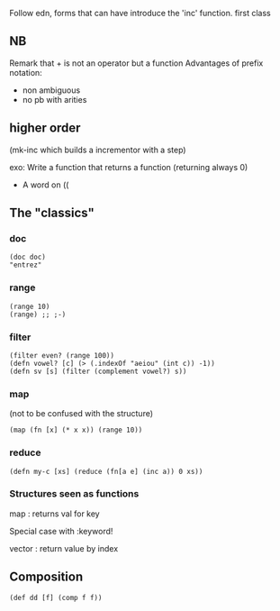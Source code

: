 
Follow edn, forms that can have introduce the 'inc' function.
first class

## NB
Remark that + is not an operator but a function
Advantages of prefix notation:
* non ambiguous
* no pb with arities

## higher order

(mk-inc which builds a incrementor with a step)

exo: 
Write a function that returns a function (returning always 0)

* A word on (( 

## The "classics"

### doc
```
(doc doc)
"entrez"
```

### range
```
(range 10)
(range) ;; ;-)
```

### filter

```
(filter even? (range 100))
(defn vowel? [c] (> (.indexOf "aeiou" (int c)) -1))
(defn sv [s] (filter (complement vowel?) s))
```

### map
(not to be confused with the structure)

```
(map (fn [x] (* x x)) (range 10))
```

### reduce
 
```
(defn my-c [xs] (reduce (fn[a e] (inc a)) 0 xs))
```

### Structures seen as functions

map : returns val for key

Special case with :keyword!

vector : return value by index

## Composition

```
(def dd [f] (comp f f))
```
